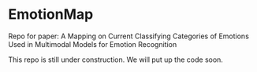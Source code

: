 # EmotionMap
Repo for paper: A Mapping on Current Classifying Categories of Emotions Used in Multimodal Models for Emotion Recognition 

This repo is still under construction. We will put up the code soon.

